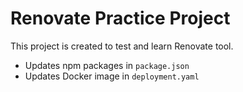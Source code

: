 # Renovate Practice Project

This project is created to test and learn Renovate tool.

- Updates npm packages in `package.json`
- Updates Docker image in `deployment.yaml`
